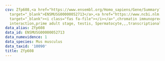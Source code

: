 ```yaml
---
csv: Zfp608,<a href="https://www.ensembl.org/Homo_sapiens/Gene/Summary?db=core;g=ENSMUSG00000052713"
  target="_blank">ENSMUSG00000052713</a>,<a href="https://www.ncbi.nlm.nih.gov/pubmed/25450459"
  target="_blank"><i class="fas fa-file"></i></a>",chromatin immunoprecipitation assay,direct
  interaction,prime adult stage, testis, Spermatocyte,,,transcriptional regulation,
data_alias: Zfp608
data_id: ENSMUSG00000052713
data_numevidence: 1
data_species: Mus musculus
data_taxid: '10090'
title: Zfp608
---
```

